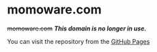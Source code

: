 # momoware.com

~~momoware.com~~ **_This domain is no longer in use._**

You can visit the repository from the [GitHub Pages](https://jamolpe88.github.io/momoware/)
